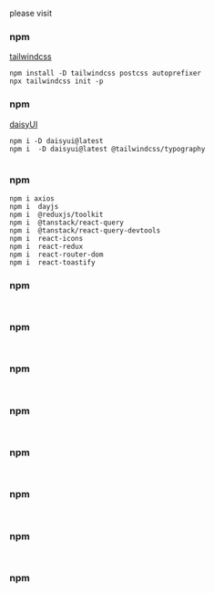 please visit

### npm

[tailwindcss](https://tailwindcss.com/docs/guides/vite)

```
npm install -D tailwindcss postcss autoprefixer
npx tailwindcss init -p

```

### npm

[daisyUI](https://daisyui.com/)

```
npm i -D daisyui@latest
npm i  -D daisyui@latest @tailwindcss/typography


```

### npm

```
npm i axios
npm i  dayjs
npm i  @reduxjs/toolkit
npm i  @tanstack/react-query
npm i  @tanstack/react-query-devtools
npm i  react-icons
npm i  react-redux
npm i  react-router-dom
npm i  react-toastify

```

### npm

```


```

### npm

```


```

### npm

```


```

### npm

```


```

### npm

```


```

### npm

```


```

### npm

```


```

### npm

```


```
